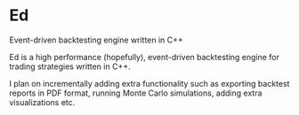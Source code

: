 # Ed
Event-driven backtesting engine written in C++

Ed is a high performance (hopefully), event-driven backtesting engine for trading strategies written in C++. 

I plan on incrementally adding extra functionality such as exporting backtest reports in PDF format, running Monte Carlo simulations, adding extra visualizations etc.
